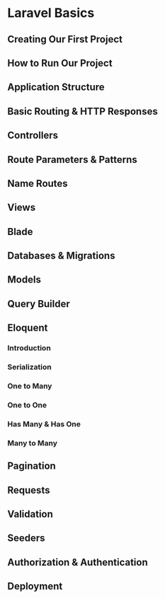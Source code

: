 # Laravel Basics

## Creating Our First Project

## How to Run Our Project

## Application Structure

## Basic Routing & HTTP Responses

## Controllers

## Route Parameters & Patterns

## Name Routes

## Views

## Blade

## Databases & Migrations

## Models

## Query Builder

## Eloquent

### Introduction

### Serialization

### One to Many

### One to One

### Has Many & Has One

### Many to Many

## Pagination

## Requests

## Validation

## Seeders

## Authorization & Authentication

## Deployment
